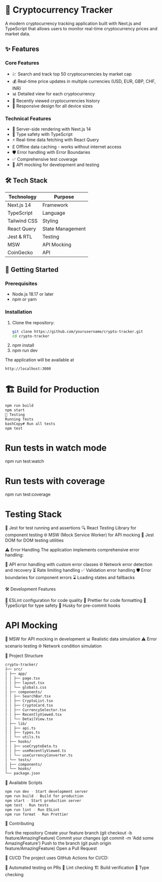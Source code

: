 # 🚀 Cryptocurrency Tracker

A modern cryptocurrency tracking application built with Next.js and TypeScript that allows users to monitor real-time cryptocurrency prices and market data.

## ✨ Features

### Core Features

- 💹 Search and track top 50 cryptocurrencies by market cap
- 💰 Real-time price updates in multiple currencies (USD, EUR, GBP, CHF, INR)
- 📊 Detailed view for each cryptocurrency
- 📝 Recently viewed cryptocurrencies history
- 📱 Responsive design for all device sizes

### Technical Features

- 🔄 Server-side rendering with Next.js 14
- 📘 Type safety with TypeScript
- ⚡ Real-time data fetching with React Query
- £ Offline data caching - works without internet access
- 🛡️ Error handling with Error Boundaries
- ✅ Comprehensive test coverage
- 🔨 API mocking for development and testing

## 🛠️ Tech Stack

| Technology   | Purpose          |
| ------------ | ---------------- |
| Next.js 14   | Framework        |
| TypeScript   | Language         |
| Tailwind CSS | Styling          |
| React Query  | State Management |
| Jest & RTL   | Testing          |
| MSW          | API Mocking      |
| CoinGecko    | API              |

## 🚀 Getting Started

### Prerequisites

- Node.js 18.17 or later
- npm or yarn

### Installation

1. Clone the repository:
   ```bash
   git clone https://github.com/yourusername/crypto-tracker.git
   cd crypto-tracker
   ```
2. npm install
3. npm run dev

The application will be available at

```bash
http://localhost:3000
```

# 🏗️ Build for Production

```bash
npm run build
npm start
🧪 Testing
Running Tests
bashCopy# Run all tests
npm test
```

# Run tests in watch mode

npm run test:watch

# Run tests with coverage

npm run test:coverage

# Testing Stack

🧪 Jest for test running and assertions
🔍 React Testing Library for component testing
🌐 MSW (Mock Service Worker) for API mocking
🧬 Jest DOM for DOM testing utilities

⚠️ Error Handling
The application implements comprehensive error handling:

🔄 API error handling with custom error classes
🌐 Network error detection and recovery
⏳ Rate limiting handling
✅ Validation error handling
🛡️ Error boundaries for component errors
⌛ Loading states and fallbacks

🛠️ Development Features

📝 ESLint configuration for code quality
🎨 Prettier for code formatting
📘 TypeScript for type safety
🔄 Husky for pre-commit hooks

# API Mocking

🔄 MSW for API mocking in development
📊 Realistic data simulation
⚠️ Error scenario testing
🌐 Network condition simulation

📁 Project Structure

```bash
crypto-tracker/
├── src/
│ ├── app/
│ │ ├── page.tsx
│ │ ├── layout.tsx
│ │ └── globals.css
│ ├── components/
│ │ ├── SearchBar.tsx
│ │ ├── CryptoList.tsx
│ │ ├── CryptoCard.tsx
│ │ ├── CurrencySelector.tsx
│ │ ├── RecentlyViewed.tsx
│ │ └── DetailView.tsx
│ ├── lib/
│ │ ├── api.ts
│ │ ├── types.ts
│ │ └── utils.ts
│ ├── hooks/
│ │ ├── useCryptoData.ts
│ │ ├── useRecentlyViewed.ts
│ │ └── useCurrencyConverter.ts
│ └── tests/
│ ├── components/
│ └── hooks/
└── package.json
```

📜 Available Scripts

```bash
npm run dev - Start development server
npm run build - Build for production
npm start - Start production server
npm test - Run tests
npm run lint - Run ESLint
npm run format - Run Prettier
```

🤝 Contributing

Fork the repository
Create your feature branch (git checkout -b feature/AmazingFeature)
Commit your changes (git commit -m 'Add some AmazingFeature')
Push to the branch (git push origin feature/AmazingFeature)
Open a Pull Request

🔄 CI/CD
The project uses GitHub Actions for CI/CD:

🔄 Automated testing on PRs
📝 Lint checking
🏗️ Build verification
🧪 Type checking
